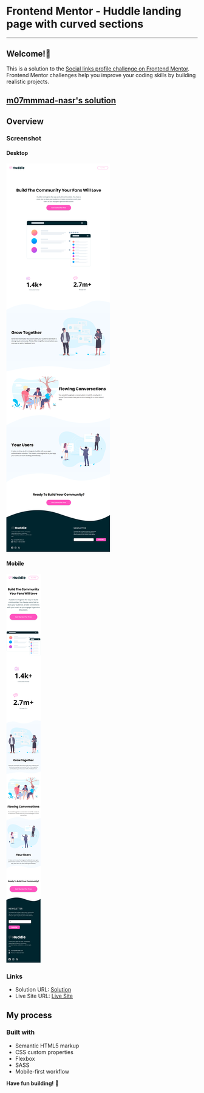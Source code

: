 # Frontend Mentor - Huddle landing page with curved sections

---

## Welcome!👋

This is a solution to the [Social links profile challenge on Frontend Mentor](https://www.frontendmentor.io/challenges/social-links-profile-UG32l9m6dQ). Frontend Mentor challenges help you improve your coding skills by building realistic projects.

## [m07mmmad-nasr's solution](https://github.com/m07mmad-nasr/huddle-landing-page-challenge-13)

## Overview

### Screenshot

#### Desktop

![Desktop](<./127.0.0.1_5500_index.html%20(2).png>)

#### Mobile

![Mobile](<./127.0.0.1_5500_index.html%20(1).png>)

### Links

- Solution URL: [Solution](https://github.com/m07mmad-nasr/huddle-landing-page-challenge-13)
- Live Site URL: [Live Site](https://huddle-landing-page-challenge-13.vercel.app/)

## My process

### Built with

- Semantic HTML5 markup
- CSS custom properties
- Flexbox
- SASS
- Mobile-first workflow

**Have fun building!** 🚀
